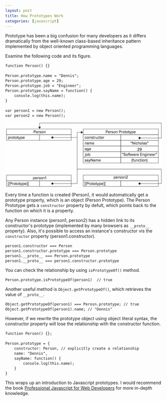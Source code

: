 ```yaml
---
layout: post
title: How Prototypes Work
categories: [javascript]
---
```


Prototype has been a big confusion for many developers as it differs dramatically from the well-known class-based inheritance pattern implemented by object oriented programming languages.

Examine the following code and its figure. 

```
function Person() {}

Person.prototype.name = "Dennis";
Person.prototype.age = 29;
Person.prototype.job = "Engineer";
Person.prototype.sayName = function() {
	console.log(this.name);
}

var person1 = new Person();
var person2 = new Person();
```

![Javascript Prototype](../images/2017/how-prototypes-work.jpg)

Every time a function is created (Person), it would automatically get a prototype property, which is an object (Person Prototype). The Person Prototype gets a `constructor` property by defult, which points back to the function on which it is a property.

Any Person instance (person1, person2) has a hidden link to its constructor's prototype (implemented by many browsers as `__proto__` property). Also, it's possible to access an instance's constructor vis the `constructor` property (person1.constructor).

```
person1.constructor === Person
person1.constructor.prototype === Person.prototype
person1.__proto__ === Person.prototype
person1.__proto__ === person1.constructor.prototype
```

You can check the relationship by using `isPrototypeOf()` method.

```
Person.prototype.isPrototypeOf(person1)  // true
```

Another useful method is `Object.getPrototypeOf()`, which retrieves the value of `__proto__`.

```
Object.getPrototypeOf(person1) === Perosn.prototype; // true
Object.getPrototypeOf(person1).name; // "Dennis"
```

However, if we rewrite the prototype object using object literal syntax, the constructor property will lose the relationship with the constructor function.

```
function Person() {};

Person.prototype = {
	constructor: Person, // explicitly create a relationship
	name: "Dennis",
	sayName: function() {
		console.log(this.name);
	}
}
```

This wraps up an introduction to Javascript prototypes. I would recommend the book [Professional Javascript for Web Developers](https://www.amazon.com/Professional-JavaScript-Developers-Nicholas-Zakas/dp/1118026691/ref=sr_1_1?ie=UTF8&qid=1493281156&sr=8-1&keywords=Professional+Javascript+for+Web+Developers "Professional Javascript for Web Developers") for more in-depth knowledge.
